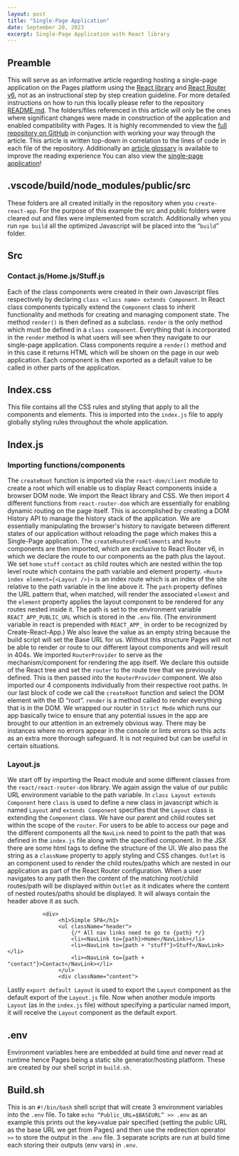 ```yaml
---
layout: post
title: "Single-Page Application"
date: September 20, 2023
excerpt: Single-Page Application with React library
---
```


## Preamble

This will serve as an informative article regarding hosting a single-page application on the Pages platform using the [React library](https://react.dev/learn/installation) and [React Router v6](https://reactrouter.com/en/main), not as an instructional step by step creation guideline. For more detailed instructions on how to run this locally please refer to the repository [README.md](https://github.com/Ephraim-G/react_spa4#react_spa4). The folders/files referenced in this article will only be the ones where significant changes were made in construction of the application and enabled compatibility with Pages. It is highly recommended to view the [full repository on GitHub](https://github.com/Ephraim-G/react_spa4) in conjunction with working your way through the article. This article is written top-down in correlation to the lines of code in each file of the repository. Additionally an [article glossary](https://github.com/Ephraim-G/react_spa4#knowledge-base-article-glossary) is available to improve the reading experience  You can also view the [single-page application](https://federalist-01aa8660-8aca-452d-a270-5e58ffa18645.sites.pages.cloud.gov/site/ephraim-g/react_spa4/)!

## .vscode/build/node_modules/public/src

These folders are all created initially in the repository when you `create-react-app`. For the purpose of this example the src and public folders were cleared out and files were implemented from scratch. Additionally when you run `npm build` all the optimized Javascript will be placed into the “`build`” folder.

## Src
### Contact.js/Home.js/Stuff.js 

Each of the class  components were created in their own Javascript files respectively by declaring `class <class name> extends Component`. In React class components typically extend the `Component` class to inherit functionality and methods for creating and managing component state. The method `render()` is then defined as a subclass. `render` is the only method which must be defined in a `class component`. Everything that is incorporated in the `render` method is what users will see when they navigate to our single-page application. Class components require a `render()` method and in this case it returns HTML which will be shown on the page in our web application. Each component is then exported as a default value to be called in other parts of the application.

## Index.css
This file contains all the CSS rules and styling that apply to all the components and elements. This is imported into the `index.js` file to apply globally styling rules throughout the whole application. 

## Index.js

### Importing functions/components

The `createRoot` function is imported via the `react-dom/client` module to create a root which will enable us to display React components inside a browser DOM node. We import the React library and CSS. We then import 4 different functions from `react-router-dom` which are essentially for enabling dynamic routing on the page itself. This is accomplished by creating a DOM History API to manage the history stack of the application. We are essentially manipulating the browser's history to navigate between different states of our application without reloading the page which makes this a Single-Page application.
The `createRoutesFromElements` and `Route` components are then imported, which are exclusive to React Router v6, in which we declare the route to our components as the path plus the layout.  We set `home` `stuff` `contact` as child routes which are nested within the top level route which contains the path variable and element property. `<Route index element={<Layout />}>` is an index route which is an index of the site relative to the path variable in the line above it. The `path` property defines the URL pattern that, when matched, will render the associated `element` and the `element` property applies the layout component to be rendered for any routes nested inside it. The path is set to the environment variable  `REACT_APP_PUBLIC_URL` which is stored in the `.env` file. (The environment variable in react is prepended with `REACT_APP_` in order to be recognized by Create-React-App.) We also leave the value as an empty string because the build script will set the Base URL for us. Without this structure Pages will not be able to render or route to our different layout components and will result in 404s. 
We imported `RouterProvider` to serve as the mechanism/component for rendering the app itself. We declare this outside of the React tree and set the `router` to the route tree that we previously defined. This is then passed into the `RouterProvider` component. 
We also imported our 4 components individually from their respective root paths. In our last block of code we call the `createRoot` function and select the DOM element with the ID “root”. `render` is a method called to render everything that is in the DOM. We wrapped our router in `Strict Mode` which runs our app basically twice to ensure that any potential issues in the app are brought to our attention in an extremely obvious way. There may be instances where no errors appear in the console or lints errors so this acts as an extra more thorough safeguard. It is not required but can be useful in certain situations.

### Layout.js
We start off by importing the React module and some different classes from the `react/react-router-dom` library. We again assign the value of our public URL environment variable to the path variable. In `class Layout extends Component` here `class` is used to define a new class in javascript which is named `Layout` and `extends Component` specifies that the `Layout` class is extending the `Component` class. We have our parent and child routes set within the scope of the `router`.  For users to be able to access our page and the different components all the `NavLink` need to point to the path that was defined in the `index.js` file along with the specified component. In the JSX there are some html tags to define the structure of the UI. We also pass the string as a `className` property to apply styling and CSS changes. `Outlet` is an component used to render the child routes/paths which are nested in our application as part of the React Router configuration. When a user navigates to any path then the content of the matching root/child routes/path will be displayed within `Outlet` as it indicates where the content of nested routes/paths should be displayed. It will always contain the header above it as such. 

```
           <div>
                <h1>Simple SPA</h1>
                <ul className="header">
                    {/* All nav links need to go to {path} */}
                    <li><NavLink to={path}>Home</NavLink></li>
                    <li><NavLink to={path + "stuff"}>Stuff</NavLink></li>
                    <li><NavLink to={path + "contact"}>Contact</NavLink></li>
                </ul>
                <div className="content">
```
Lastly `export default Layout` is used to export the `Layout` component as the default export of the `Layout.js` file. Now when another module imports `Layout` (as in the `index.js` file) without specifying a particular named import, it will receive the `Layout` component as the default export. 

## .env

Environment variables here are embedded at build time and never read at runtime hence Pages being a static site generator/hosting platform. These are created by our shell script in `build.sh`. 

## Build.sh

This is an `#!/bin/bash` shell script that will create 3 environment variables into the ``.env`` file. To take `echo “Public_URL=$BASEURL” >> .env` as an example this prints out the key=value pair specified (setting the public URL as the base URL we get from Pages) and then use the redirection operator `>>` to store the output in the `.env` file. 3 separate scripts are run at build time each storing their outputs (env vars)  in `.env`.
